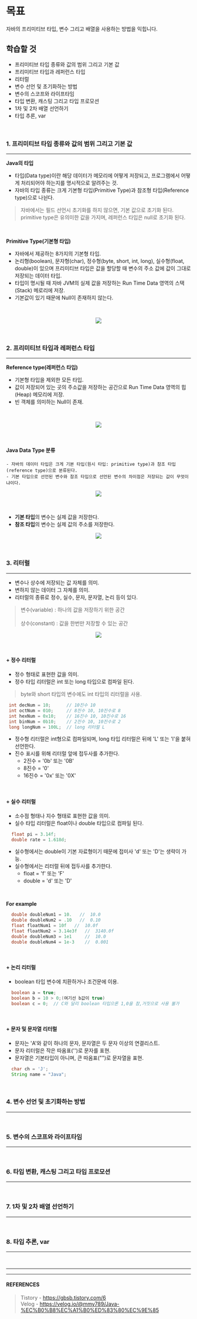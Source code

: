 # 목표
자바의 프리미티브 타입, 변수 그리고 배열을 사용하는 방법을 익힙니다.

## 학습할 것
* 프리미티브 타입 종류와 값의 범위 그리고 기본 값
* 프리미티브 타입과 레퍼런스 타입
* 리터럴
* 변수 선언 및 초기화하는 방법
* 변수의 스코프와 라이프타임
* 타입 변환, 캐스팅 그리고 타입 프로모션
* 1차 및 2차 배열 선언하기
* 타입 추론, var
<br>


### 1. 프리미티브 타입 종류와 값의 범위 그리고 기본 값
---
  **Java의 타입** <br>
  - 타입(Data type)이란 해당 데이터가 메모리에 어떻게 저장되고, 프로그램에서 어떻게 처리되어야 하는지를 명시적으로 알려주는 것.
  - 자바의 타입 종류는 크게 기본형 타입(Primitive Type)과 참조형 타입(Reference type)으로 나뉜다.
> 자바에서는 필드 선언시 초기화를 하지 않으면, 기본 값으로 초기화 된다. primitive type은 유의미한 값을 가지며, 레퍼런스 타입은 null로 초기화 된다.
<br>

  **Primitive Type(기본형 타입)** <br>
  - 자바에서 제공하는 8가지의 기본형 타입.
  - 논리형(boolean), 문자형(char), 정수형(byte, short, int, long), 실수형(float, double)이 있으며 프리미티브 타입은 값을 할당할 때 변수의 주소 값에 값이 그대로 저장되는 데이터 타입.
  - 타입이 명시될 때 자바 JVM의 실제 값을 저장하는 Run Time Data 영역의 스택(Stack) 메로리에 저장.
  - 기본값이 있기 때문에 Null이 존재하지 않는다.
<br>

  <p align="center"><img src="https://github.com/SeungTaeGit/Language/assets/129585999/5fe4a021-090f-4086-a6c6-61c3a81c34e9"></p>
<br>


### 2. 프리미티브 타입과 레퍼런스 타입
---
  **Reference type(레퍼런스 타입)** <br>
  - 기본형 타입을 제외한 모든 타입.
  - 값이 저장되어 있는 곳의 주소값을 저장하는 공간으로 Run Time Data 영역의 힙(Heap) 메모리에 저장.
  - 빈 객체를 의미하는 Null이 존재.
<br>

  <p align="center"><img src="https://github.com/SeungTaeGit/Language/assets/129585999/b039dc13-6513-464f-a137-8404376cf344"></p>
<br>

  #### Java Data Type 분류 <br>
    - 자바의 데이터 타입은 크게 기본 타입(원시 타입: primitive type)과 참조 타입(reference type)으로 분류된다.
    - 기본 타입으로 선언된 변수와 참조 타입으로 선언된 변수의 차이점은 저장되는 값이 무엇이냐이다.

  <p align="center"><img src="https://github.com/SeungTaeGit/Language/assets/129585999/1e91cbbf-a781-45c2-94da-0021a343be5b"></p>
<br>

  - **기본 타입**의 변수는 실제 값을 저장한다.
  - **참조 타입**의 변수는 실제 값의 주소를 저장한다.
  <p align="center"><img src="https://github.com/SeungTaeGit/Language/assets/129585999/f2f13bdf-34a8-4b49-966b-40e8d04f2420"></p>
<br>


### 3. 리터럴
---
  - 변수나 상수에 저장되는 값 자체를 의미.
  - 변하지 않는 데이터 그 자체를 의미.
  - 리터럴의 종류로 정수, 실수, 문자, 문자열, 논리 등이 있다.
  > 변수(variable) : 하나의 값을 저장하기 위한 공간 <br><br>
  > 상수(constant) : 값을 한번만 저장할 수 있는 공간 

  <p align="center"><img src="https://github.com/SeungTaeGit/Language/assets/129585999/2d90a501-8903-4985-8d4c-d188a298ca9a"></p>
<br>

  #### + 정수 리터럴
  - 정수 형태로 표현한 값을 의미.
  - 정수 타입 리터럴은 int 또는 long 타입으로 컴파일 된다.
> byte와 short 타입의 변수에도 int 타입의 리터럴을 사용.
  ```java
   int decNum = 10;      // 10진수 10
   int octNum = 010;     // 8진수 10, 10진수로 8
   int hexNum = 0x10;    // 16진수 10, 10진수로 16 
   int binNum = 0b10;    // 2진수 10, 10진수로 2
   long longNum = 100L;  // long 리터럴 L
  ```

  - 정수형 리터럴은 int형으로 컴파일되며, long 타입 리터럴은 뒤에 'L' 또는 'l'을 붙혀 선언한다.
  - 진수 표시를 위해 리터럴 앞에 접두사를 추가한다.
     + 2진수 = '0b' 또는 '0B'
     + 8진수 = '0'
     + 16진수 = '0x' 또는 '0X'
<br>

  #### + 실수 리터럴
  - 소수점 형태나 지수 형태로 표현한 값을 의미.
  - 실수 타입 리터럴은 float이나 double 타입으로 컴파일 된다.

  ```java
    float pi = 3.14f;
    double rate = 1.618d;
  ```

  - 실수형에서는 double이 기본 자료형이기 때문에 접미사 'd' 또는 'D'는 생략이 가능.
  - 실수형에서는 리터럴 뒤에 접두사를 추가한다.
     + float = 'f' 또는 'F'
     + double = 'd' 또는 'D'
<br>

  **For example**
  ```java
    double doubleNum1 = 10.   //  10.0
    double doubleNum2 = .10   //  0.10
    float floatNum1 = 10f   //  10.0f
    float floatNum2 = 3.14e3f   //  3140.0f
    double doubleNum3 = 1e1     //  10.0
    double doubleNum4 = 1e-3    //  0.001
  ```
<br>

  #### + 논리 리터럴
  - boolean 타입 변수에 치환하거나 조건문에 이용.

  ```java
    boolean a = true;
    boolean b = 10 > 0;(여기선 b값이 true)
    boolean c = 0;  // C와 달리 boolean 타입으론 1,0을 참,거짓으로 사용 불가
  ```
<br>

  #### + 문자 및 문자열 리터럴
  - 문자는 'A'와 같이 하나의 문자, 문자열은 두 문자 이상의 연결리스트.
  - 문자 리터럴은 작은 따옴표('')로 문자를 표현.
  - 문자열은 기본타입이 아니며, 큰 따옴표("")로 문자열을 표현.

  ```java
    char ch = 'J';
    String name = "Java";
  ```
<br>

### 4. 변수 선언 및 초기화하는 방법
---
<br>


### 5. 변수의 스코프와 라이프타임
---
<br>


### 6. 타입 변환, 캐스팅 그리고 타입 프로모션
---
<br>


### 7. 1차 및 2차 배열 선언하기
---
<br>


### 8. 타입 추론, var
---
<br>


___
___
#### REFERENCES
> Tistory - https://gbsb.tistory.com/6 <br>
> Velog - https://velog.io/@mmy789/Java-%EC%B0%B8%EC%A1%B0%ED%83%80%EC%9E%85 <br>
